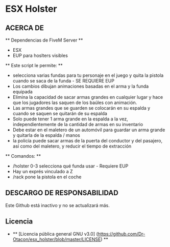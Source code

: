 # ESX Holster

## ACERCA DE
** Dependencias de FiveM Server **
- ESX
- EUP para hoslters visibles

** Este script le permite: **
- selecciona varias fundas para tu personaje en el juego y quita la pistola cuando se saca de la funda - SE REQUIERE EUP
- Los cambios dibujan animaciones basadas en el arma y la funda equipada
- Elimina la capacidad de sacar armas grandes en cualquier lugar y hace que los jugadores las saquen de los baúles con animación.
- Las armas grandes que se guarden se colocarán en su espalda y cuando se saquen se quitarán de su espalda
- Solo puede tener 1 arma grande en la espalda a la vez, independientemente de la cantidad de armas en su inventario
- Debe estar en el maletero de un automóvil para guardar un arma grande y quitarla de la espalda / manos
- la policía puede sacar armas de la puerta del conductor y del pasajero, así como del maletero, y reducir el tiempo de extracción
 
 ** Comandos: **
 - /holster 0-3 selecciona qué funda usar - Requiere EUP
 - Hay un exprés vinculado a Z
 - /rack pone la pistola en el coche
 
 ## DESCARGO DE RESPONSABILIDAD
 
 Este Github está inactivo y no se actualizará más.
 
 ## Licencia

- ** [Licencia pública general GNU v3.0] (https://github.com/Dr-Otacon/esx_holster/blob/master/LICENSE) **